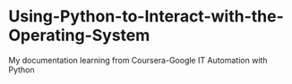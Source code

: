 # Using-Python-to-Interact-with-the-Operating-System
My documentation learning from Coursera-Google IT Automation with Python
